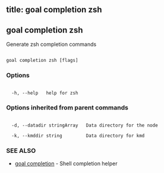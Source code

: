 title: goal completion zsh
---
## goal completion zsh



Generate zsh completion commands



```

goal completion zsh [flags]

```



### Options



```

  -h, --help   help for zsh

```



### Options inherited from parent commands



```

  -d, --datadir stringArray   Data directory for the node

  -k, --kmddir string         Data directory for kmd

```



### SEE ALSO



* [goal completion](../../completion/completion/)	 - Shell completion helper



